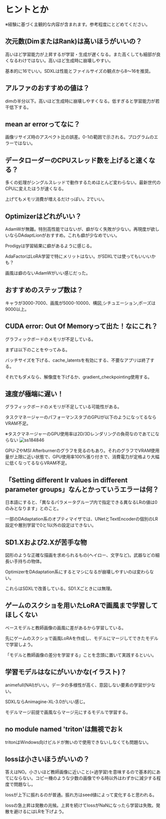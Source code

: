 #  ヒントとか

※経験に基づく主観的な内容が含まれます。参考程度にとどめてください。

## 次元数(DimまたはRank)は高いほうがいいの？

高いほど学習能力が上昇するが学習・生成が遅くなる。また高くしても細部が良くなるわけではない。高いほど生成時に崩壊しやすい。

基本的に16でいい。SDXLは性能とファイルサイズの観点から8～16を推奨。

## アルファのおすすめの値は？

dimの半分以下。高いほど生成時に崩壊しやすくなる。低すぎると学習能力が若干低下する。

## mean ar errorってなに？

画像リサイズ時のアスペクト比の誤差。0-1の範囲で示される。プログラムのエラーではない。

## データローダーのCPUスレッド数を上げると速くなる？

多くの処理がシングルスレッドで動作するためほとんど変わらない。最新世代のCPUに変えたほうが速くなる。

上げてもメモリ消費が増えるだけっぽい。2でいい。

## Optimizerはどれがいい？

AdamWが無難。特別高性能ではないが、癖がなく失敗が少ない。再現度が欲しいならDAdaptLionがおすすめ。これも癖が少なめでいい。

Prodigyは学習結果に癖があるように感じる。

AdaFactorはLoRA学習で特にメリットはない。がSDXLでは使ってもいいいかも？

画風は癖のないAdamWがいい感じだった。

## おすすめのステップ数は？

キャラが3000-7000、画風が5000-10000、構図,シチュエーション,ポーズは9000以上。

## CUDA error: Out Of Memoryって出た！なにこれ？

グラフィックボードのメモリが不足している。

まずは以下のことをやってみる。

バッチサイズを下げる、cache_latentsを有効にする、不要なアプリは終了する。

それでもダメなら、解像度を下げるか、gradient_checkpointing使用する。

## 速度が極端に遅い！

グラフィックボードのメモリが不足している可能性がある。

タスクマネージャーのパフォーマンスタブのGPUが以下のようになってるならVRAM不足。

※タスクマネージャーのGPU使用率は2D/3Dレンダリングの負荷なのであてにならない
![ss184846](https://github.com/RedRayz/Kohya_lora_param_gui/assets/71994877/885dd37a-943a-443e-b0d5-dd98b6b6d9e7)

GPU-ZやMSI Afterburnerのグラフを見るのもあり。それのグラフでVRAM使用量が上限に近い状態で、GPU使用率100%張り付きで、消費電力が定格より大幅に低くなってるならVRAM不足。

## 「Setting different lr values in different parameter groups」なんとかっていうエラーは何？

日本語にすると、「異なるパラメータグループ内で指定できる異なるLRの値は0のみとなります」とのこと。

一部のDAdaptation系のオプティマイザでは、UNetとTextEncoderの個別のLR設定や層別学習で0と1以外の設定はできない。

## SD1.Xおよび2.Xが苦手な物

図形のような正確な描画を求められるもの(ヘイロー、文字など)。武器などの細長い手持ちの物体。

OptimizerをDAdaptation系にするとマシになるが崩壊しやすいのは変わらない。

これらはSDXLで改善している。SD1.Xごときには無理。

## ゲームのスクショを用いたLoRAで画風まで学習してほしくない

ベースモデルと教師画像の画風に差があるから学習している。

先にゲームのスクショで画風LoRAを作成し、モデルにマージしてできたモデルで学習しよう。

「モデルと教師画像の差分を学習する」ことを念頭に置いて実践するといい。

## 学習モデルはなにがいいかな(イラスト)？

animefull(NAI)がいい。データの多様性が高く、意図しない要素の学習が少ない。

SDXLならAnimagine-XL-3.0がいい感じ。

モデルマージ前提で画風ならマージ元にするモデルで学習する。

## no module named 'triton'は無視でおｋ

tritonはWindows向けビルドが無いので使用できないしなくても問題ない。

## lossは小さいほうがいいの？

答えはNO。小さいほど教師画像に近いこと(=過学習)を意味するので基本的にあてにならない。コピー機のような少数の画像でやる時以外はわずかに減少する程度で問題なし。

lossが上下に振れるのが普通。振れ方はseed値によって変化すると思われる。

lossの急上昇は発散の兆候。上昇を続けてlossがNaNになったら学習は失敗。発散を避けるにはLRを下げよう。
